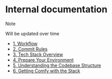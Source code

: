 # Internal documentation

> [!NOTE]  
> Will be updated over time

- [1. Workflow](https://github.com/GatherFlow/docs/blob/main/docs/1-workflow.md)
- [2. Commit Rules](https://github.com/GatherFlow/docs/blob/main/docs/2-commit-rules.md)
- [3. Tech Stack Overview](https://github.com/GatherFlow/docs/blob/main/docs/3-tech-stack-overview.md)
- [4. Prepare Your Environment](https://github.com/GatherFlow/docs/blob/main/docs/4-prepare-your-environment.md)
- [5. Understanding the Codebase Structure](https://github.com/GatherFlow/docs/blob/main/docs/5-understanding-the-codebase-structure.md)
- [6. Getting Comfy with the Stack](https://github.com/GatherFlow/docs/blob/main/docs/6-getting-comfy-with-the-stack.md)